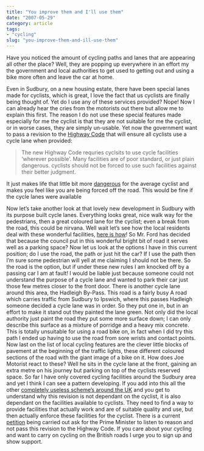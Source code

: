 ```yaml
---
title: "You improve them and I'll use them"
date: "2007-05-29"
category: article
tags:
- "cycling"
slug: "you-improve-them-and-ill-use-them"
---
```


Have you noticed the amount of cycling paths and lanes that are appearing all other the place? Well, they are popping up everywhere in an effort my the government and local authorities to get used to getting out and using a bike more often and leave the car at home.
 <!-- [![DSC00297.jpg][image-1]][1] -->
Even in Sudbury, on a new housing estate, there have been special lanes made for cyclists, which is great, I love the fact that us cyclists are finally being thought of. Yet do I use any of these services provided? Nope! Now I can already hear the cries from the motorists out there but allow me to explain this first. The reason I do not use these special features made especially for me the cyclist is that they are not suitable for me the cyclist, or in worse cases, they are simply un-usable. Yet now the government want to pass a revision to the [Highway Code](https://en.wikipedia.org/wiki/Highway_Code) that will ensure all cyclists use a cycle lane when provided:

> The new Highway Code requries cyclsits to use cycle facilities ‘wherever possible’. Many facilities are of poor standard, or just plain dangerous. cyclists should not be forced to use such facilities against their better judgment.

It just makes life that little bit more [dangerous](https://driving.timesonline.co.uk/tol/life_and_style/driving/features/article1746923.ece) for the average cyclist and makes you feel like you are being forced off the road. This would be fine if the cycle lanes were available
 <!-- [![DSC00296.jpg][image-2]][4] -->
Now let’s take another look at that lovely new development in Sudbury with its purpose built cycle lanes. Everything looks great, nice walk way for the pedestrians, then a great coloured lane for the cyclist; even a break from the road, this could be nirvana. Well wait let’s see how the local residents deal with these wonderful facilities, [here is how](https://farm1.static.flickr.com/226/519395024_94f2b83d0b.jpg)! So Mr. Ford has decided that because the council put in this wonderful bright bit of road it serves well as a parking space? Now let us look at the options I have in this current position; do I use the road, the path or just hit the car? If I use the path then I’m sure some pedestrian will yell at me claiming I should not be there. So the road is the option, but if under these new rules I am knocked off by a passing car I am at fault! I would be liable just because someone could not understand the purpose of a cycle lane and wanted to park their car just those few metres closer to the front door. There is another cycle lane around this area, the Hadleigh By-Pass. This road is a fairly busy A road which carries traffic from Sudbury to Ipswich, where this passes Hadleigh someone decided a cycle lane was in order. So they put one in, but in an effort to make it stand out they painted the lane green. Not only did the local authority just paint the road they put some more surface down; I can only describe this surface as a mixture of porridge and a heavy mix concrete. This is totally unsuitable for using a road bike on, in fact when I did try this path I ended up having to use the road from sore wrists and contact points. Now last on the list of local cycling features are the clever little blocks of pavement at the beginning of the traffic lights, these different coloured sections of the road with the giant image of a bike on it. How does Joe Motorist react to these? Well he sits in the cycle lane at the front, gaining an extra metre on his journey but parking on top of the cyclists reserved space. So far I have only covered cycling facilities around the Sudbury area and yet I think I can see a pattern developing. If you add into this all the other [completely useless scheme’s around the UK](https://www.warringtoncyclecampaign.co.uk/facility-of-the-month) and you get to understand why this revision is not dependant on the cyclist, it is also dependant on the facilities available to cyclists. They need to find a way to provide facilities that actually work and are of suitable quality and use, but then actually enforce these facilities for the cyclist. There is a current [petition](https://petitions.pm.gov.uk/roads4bikes/) being carried out ask for the Prime Minister to listen to reason and not pass this revision to the Highway Code. If you care about your cycling and want to carry on cycling on the British roads I urge you to sign up and show support.
